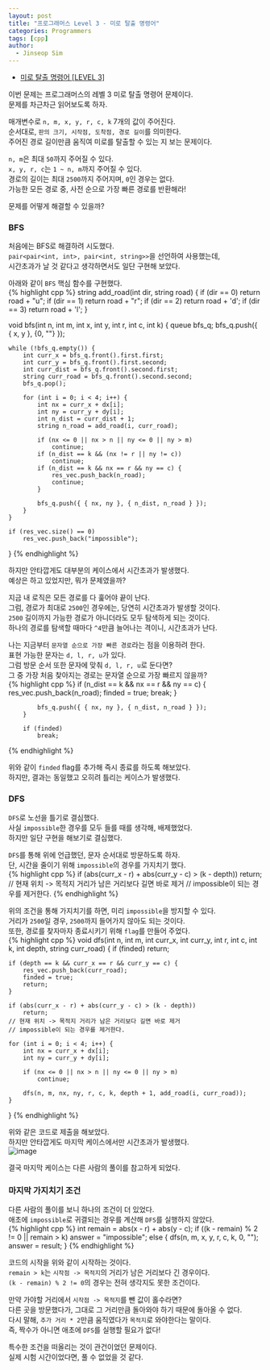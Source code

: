 ```yaml
---
layout: post
title: "프로그래머스 Level 3 - 미로 탈출 명령어"
categories: Programmers
tags: [cpp]
author:
  - Jinseop Sim
---
```

- [미로 탈출 명령어 [LEVEL 3]](https://school.programmers.co.kr/learn/courses/30/lessons/150365)

이번 문제는 프로그래머스의 레벨 3 미로 탈출 명령어 문제이다.  
문제를 차근차근 읽어보도록 하자.  

매개변수로 ```n, m, x, y, r, c, k``` 7개의 값이 주어진다.  
순서대로, ```판의 크기, 시작점, 도착점, 경로 길이```를 의미한다.  
주어진 경로 길이만큼 움직여 미로를 탈출할 수 있는 지 보는 문제이다.  

```n, m```은 최대 ```50```까지 주어질 수 있다.  
```x, y, r, c```는 ```1 ~ n, m```까지 주어질 수 있다.  
경로의 길이는 최대 ```2500```까지 주어지며, ```0```인 경우는 없다.  
가능한 모든 경로 중, 사전 순으로 가장 빠른 경로를 반환해라!  

문제를 어떻게 해결할 수 있을까?  

### BFS
처음에는 BFS로 해결하려 시도했다.  
```pair<pair<int, int>, pair<int, string>>```을 선언하여 사용했는데,  
시간초과가 날 것 같다고 생각하면서도 일단 구현해 보았다.  

아래와 같이 ```BFS``` 핵심 함수를 구현했다.  
{% highlight cpp %}
string add_road(int dir, string road) {
	if (dir == 0)
		return road + "u";
	if (dir == 1)
		return road + "r";
	if (dir == 2)
		return road + 'd';
	if (dir == 3)
		return road + 'l';
}

void bfs(int n, int m, int x, int y, int r, int c, int k) {
	queue<piiis> bfs_q;
	bfs_q.push({ { x, y }, {0, ""} });

	while (!bfs_q.empty()) {
		int curr_x = bfs_q.front().first.first;
		int curr_y = bfs_q.front().first.second;
		int curr_dist = bfs_q.front().second.first;
		string curr_road = bfs_q.front().second.second;
		bfs_q.pop();

		for (int i = 0; i < 4; i++) {
			int nx = curr_x + dx[i];
			int ny = curr_y + dy[i];
			int n_dist = curr_dist + 1;
			string n_road = add_road(i, curr_road);
   
			if (nx <= 0 || nx > n || ny <= 0 || ny > m)
				continue;
			if (n_dist == k && (nx != r || ny != c))
				continue;
			if (n_dist == k && nx == r && ny == c) {
				res_vec.push_back(n_road);
				continue;
			}

			bfs_q.push({ { nx, ny }, { n_dist, n_road } });
		}
	}

	if (res_vec.size() == 0)
		res_vec.push_back("impossible");
}
{% endhighlight %}  

하지만 안타깝게도 대부분의 케이스에서 시간초과가 발생했다.  
예상은 하고 있었지만, 뭐가 문제였을까?  

지금 내 로직은 모든 경로를 다 훑어야 끝이 난다.  
그럼, 경로가 최대로 ```2500```인 경우에는, 당연히 시간초과가 발생할 것이다.  
```2500``` 길이까지 가능한 경로가 아니더라도 모두 탐색하게 되는 것이다.  
하나의 경로를 탐색할 때마다 ```^4```만큼 늘어나는 격이니, 시간초과가 난다.  

나는 지금부터 ```문자열 순으로 가장 빠른 경로```라는 점을 이용하려 한다.  
표현 가능한 문자는 ```d, l, r, u```가 있다.  
그럼 방문 순서 또한 문자에 맞춰 ```d, l, r, u```로 둔다면?  
그 중 가장 처음 찾아지는 경로는 문자열 순으로 가장 빠르지 않을까?  
{% highlight cpp %}
if (n_dist == k && nx == r && ny == c) {
				res_vec.push_back(n_road);
				finded = true;
				break;
			}

			bfs_q.push({ { nx, ny }, { n_dist, n_road } });
		}

		if (finded)
			break;
{% endhighlight %}  

위와 같이 ```finded``` flag를 추가해 즉시 종료를 하도록 해보았다.  
하지만, 결과는 동일했고 오히려 틀리는 케이스가 발생했다.   

### DFS
```DFS```로 노선을 틀기로 결심했다.  
사실 ```impossible```한 경우를 모두 들를 때를 생각해, 배제했었다.  
하지만 일단 구현을 해보기로 결심했다.  

```DFS```를 통해 위에 언급했던, 문자 순서대로 방문하도록 하자.  
단, 시간을 줄이기 위해 ```impossible```의 경우를 가지치기 했다.   
{% highlight cpp %}
if (abs(curr_x - r) + abs(curr_y - c) > (k - depth))
		return;
	// 현재 위치 -> 목적지 거리가 남은 거리보다 길면 바로 제거
	// impossible이 되는 경우를 제거한다.
{% endhighlight %}  

위의 조건을 통해 가지치기를 하면, 미리 ```impossible```을 방지할 수 있다.  
거리가 ```2500```일 경우, ```2500```까지 들어가지 않아도 되는 것이다.  
또한, 경로를 찾자마자 종료시키기 위해 ```flag```를 만들어 주었다.  
{% highlight cpp %}
void dfs(int n, int m, int curr_x, int curr_y, int r, int c, int k, int depth, string curr_road) {
	if (finded)
		return;

	if (depth == k && curr_x == r && curr_y == c) {
		res_vec.push_back(curr_road);
		finded = true;
		return;
	}

	if (abs(curr_x - r) + abs(curr_y - c) > (k - depth))
		return;
	// 현재 위치 -> 목적지 거리가 남은 거리보다 길면 바로 제거
	// impossible이 되는 경우를 제거한다.

	for (int i = 0; i < 4; i++) {
		int nx = curr_x + dx[i];
		int ny = curr_y + dy[i];

		if (nx <= 0 || nx > n || ny <= 0 || ny > m)
			continue;

		dfs(n, m, nx, ny, r, c, k, depth + 1, add_road(i, curr_road));
	}
}
{% endhighlight %}  

위와 같은 코드로 제출을 해보았다.  
하지만 안타깝게도 마지막 케이스에서만 시간초과가 발생했다.  
![image](https://github.com/Jinseop-Sim/Jinseop-Sim.github.io/assets/71700079/abb01e26-f4d2-4c35-946c-fb88c41c184c)  

결국 마지막 케이스는 다른 사람의 풀이를 참고하게 되었다.  

### 마지막 가지치기 조건
다른 사람의 풀이를 보니 하나의 조건이 더 있었다.  
애초에 ```impossible```로 귀결되는 경우를 계산해 ```DFS```를 실행하지 않았다.  
{% highlight cpp %}
int remain = abs(x - r) + abs(y - c);
if ((k - remain) % 2 != 0 || remain > k)
		answer = "impossible";
	else {
		dfs(n, m, x, y, r, c, k, 0, "");
		answer = result;
	}
{% endhighlight %}  

코드의 시작을 위와 같이 시작하는 것이다.  
```remain > k```는 ```시작점 -> 목적지```의 거리가 남은 거리보다 긴 경우이다.  
```(k - remain) % 2 != 0```의 경우는 전혀 생각지도 못한 조건이다.  

만약 가야할 거리에서 ```시작점 -> 목적지```를 뺀 값이 홀수라면?  
다른 곳을 방문했다가, 그대로 그 거리만큼 돌아와야 하기 때문에 돌아올 수 없다.  
다시 말해, ```추가 거리 * 2```만큼 움직였다가 ```목적지```로 와야한다는 말이다.  
즉, 짝수가 아니면 애초에 ```DFS```를 실행할 필요가 없다!  

특수한 조건을 떠올리는 것이 관건이었던 문제이다.  
실제 시험 시간이었다면, 풀 수 없었을 것 같다.  
